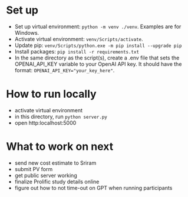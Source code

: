 # Set up
- Set up virtual environment: `python -m venv ./venv`. Examples are for Windows.
- Activate virtual environment: `venv/Scripts/activate`.
- Update pip: `venv/Scripts/python.exe -m pip install --upgrade pip`
- Install packages: `pip install -r requirements.txt`
- In the same directory as the script(s), create a .env file that sets the OPENAI_API_KEY variable to your OpenAI API key. It should have the format: `OPENAI_API_KEY="your_key_here"`.

# How to run locally
- activate virtual environment
- in this directory, run `python server.py`
- open http:localhost:5000

# What to work on next
- send new cost estimate to Sriram
- submit PV form
- get public server working
- finalize Prolific study details online
- figure out how to not time-out on GPT when running participants